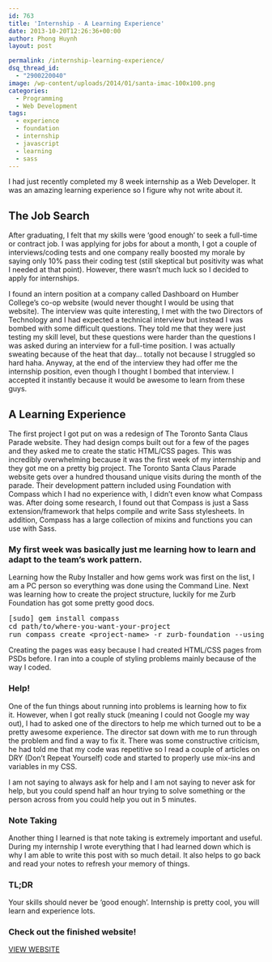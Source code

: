 ```yaml
---
id: 763
title: 'Internship - A Learning Experience'
date: 2013-10-20T12:26:36+00:00
author: Phong Huynh
layout: post

permalink: /internship-learning-experience/
dsq_thread_id:
  - "2900220040"
image: /wp-content/uploads/2014/01/santa-imac-100x100.png
categories:
  - Programming
  - Web Development
tags:
  - experience
  - foundation
  - internship
  - javascript
  - learning
  - sass
---
```

I had just recently completed my 8 week internship as a Web Developer. It was an amazing learning experience so I figure why not write about it.

## The Job Search

After graduating, I felt that my skills were &#8216;good enough&#8217; to seek a full-time or contract job. I was applying for jobs for about a month, I got a couple of interviews/coding tests and one company really boosted my morale by saying only 10% pass their coding test (still skeptical but positivity was what I needed at that point). However, there wasn&#8217;t much luck so I decided to apply for internships.

I found an intern position at a company called Dashboard on Humber College&#8217;s co-op website (would never thought I would be using that website). The interview was quite interesting, I met with the two Directors of Technology and I had expected a technical interview but instead I was bombed with some difficult questions. They told me that they were just testing my skill level, but these questions were harder than the questions I was asked during an interview for a full-time position. I was actually sweating because of the heat that day&#8230; totally not because I struggled so hard haha. Anyway, at the end of the interview they had offer me the internship position, even though I thought I bombed that interview. I accepted it instantly because it would be awesome to learn from these guys.

## A Learning Experience

The first project I got put on was a redesign of The Toronto Santa Claus Parade website. They had design comps built out for a few of the pages and they asked me to create the static HTML/CSS pages. This was incredibly overwhelming because it was the first week of my internship and they got me on a pretty big project. The Toronto Santa Claus Parade website gets over a hundred thousand unique visits during the month of the parade. Their development pattern included using Foundation with Compass which I had no experience with, I didn&#8217;t even know what Compass was. After doing some research, I found out that Compass is just a Sass extension/framework that helps compile and write Sass stylesheets. In addition, Compass has a large collection of mixins and functions you can use with Sass.

<div class="tagline">
  <h3>
    My first week was basically just me learning how to learn and adapt to the team&#8217;s work pattern.
  </h3>
</div>

Learning how the Ruby Installer and how gems work was first on the list, I am a PC person so everything was done using the Command Line. Next was learning how to create the project structure, luckily for me Zurb Foundation has got some pretty good docs.

<pre class="prettyprint linenums">[sudo] gem install compass
cd path/to/where-you-want-your-project
run compass create &lt;project-name&gt; -r zurb-foundation --using foundation
</pre>

Creating the pages was easy because I had created HTML/CSS pages from PSDs before. I ran into a couple of styling problems mainly because of the way I coded.

### Help!

One of the fun things about running into problems is learning how to fix it. However, when I got really stuck (meaning I could not Google my way out), I had to asked one of the directors to help me which turned out to be a pretty awesome experience. The director sat down with me to run through the problem and find a way to fix it. There was some constructive criticism, he had told me that my code was repetitive so I read a couple of articles on DRY (Don&#8217;t Repeat Yourself) code and started to properly use mix-ins and variables in my CSS.

I am not saying to always ask for help and I am not saying to never ask for help, but you could spend half an hour trying to solve something or the person across from you could help you out in 5 minutes.

### Note Taking

Another thing I learned is that note taking is extremely important and useful. During my internship I wrote everything that I had learned down which is why I am able to write this post with so much detail. It also helps to go back and read your notes to refresh your memory of things.

### TL;DR

Your skills should never be &#8216;good enough&#8217;. Internship is pretty cool, you will learn and experience lots.

### Check out the finished website!

<div class="project-action">
  <a target="_blank" class="button big blue  button-icon" href="http://www.thesantaclausparade.com"><i class="fa fa-eye"></i>VIEW WEBSITE</a>
</div>
